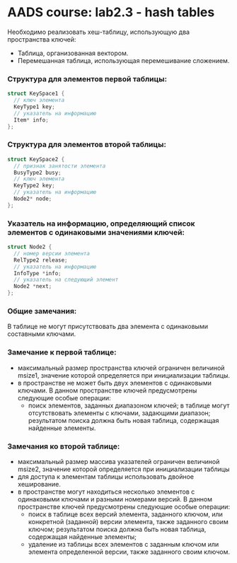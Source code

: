 # AADS course: lab2.3 - hash tables

Необходимо реализовать хеш-таблицу, использующую два пространства ключей:
+ Таблица, организованная вектором.
+ Перемешанная таблица, использующая перемешивание сложением.

### Структура для элементов первой таблицы:

``` C
struct KeySpace1 {
  // ключ элемента
  KeyType1 key;
  // указатель на информацию
  Item* info;
};
```

### Структура для элементов второй таблицы:
 
``` C
struct KeySpace2 {
  // признак занятости элемента
  BusyType2 busy;
  // ключ элемента
  KeyType2 key;
  // указатель на информацию
  Node2* node;
};
```

### Указатель на информацию, определяющий список элементов с одинаковыми значениями ключей:
``` C
struct Node2 {
  // номер версии элемента
  RelType2 release;
  // указатель на информацию
  InfoType *info;
  // указатель на следующий элемент
  Node2 *next;
};
```

### Общие замечания:
В таблице не могут присутствовать два элемента с одинаковыми составными ключами.

### Замечание к первой таблице:
+ максимальный размер пространства ключей ограничен величиной msize1, значение которой
определяется при инициализации таблицы.
+ в пространстве не может быть двух элементов с одинаковыми ключами.
В данном пространстве ключей предусмотрены следующие особые операции:
  + поиск элементов, заданных диапазоном ключей; в таблице могут отсутствовать элементы с
ключами, задающими диапазон; результатом поиска должна быть новая таблица, содержащая
найденные элементы.

### Замечания ко второй таблице:
+ максимальный размер массива указателей ограничен величиной msize2, значение которой определяется при инициализации таблицы
+ для доступа к элементам таблицы использовать двойное хеширование.
+ в пространстве могут находиться несколько элементов с одинаковыми ключами и разными номерами версий. В данном пространстве ключей предусмотрены следующие особые операции:
  + поиск в таблице всех версий элемента, заданного ключом, или конкретной (заданной) версии
элемента, также заданного своим ключом; результатом поиска должна быть новая таблица, содержащая найденные элементы;
  + удаление из таблицы всех элементов с заданным ключом или элемента определенной версии,
также заданного своим ключом.
